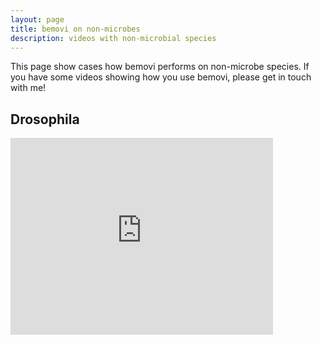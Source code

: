 ```yaml
---
layout: page
title: bemovi on non-microbes
description: videos with non-microbial species
---
```


This page show cases how bemovi performs on non-microbe species. If you have some videos
showing how you use bemovi, please get in touch with me!

Drosophila
----------
 <iframe
width="420"
height="315"
src="http://www.youtube.com/embed/1irP8jm6sk8"
frameborder="0"
allowfullscreen="allowfullscreen"> </iframe>